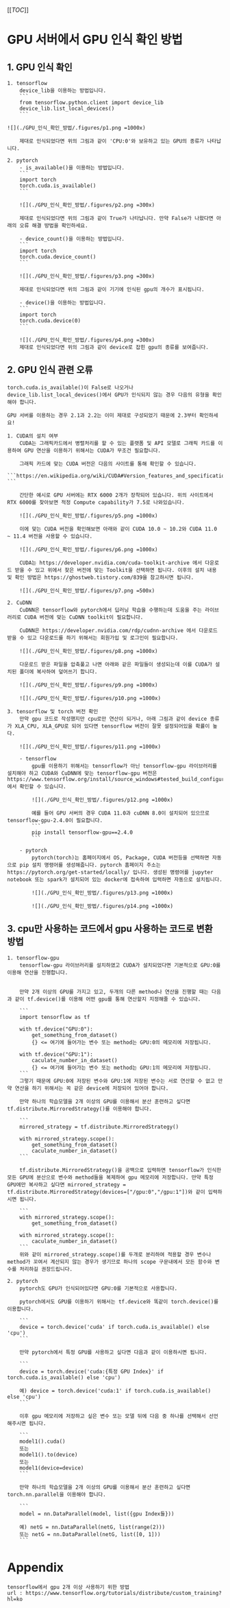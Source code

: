 
[[_TOC_]]

# GPU 서버에서 GPU 인식 확인 방법

## 1. GPU 인식 확인
    1. tensorflow
        device_lib을 이용하는 방법입니다.
        ```
        from tensorflow.python.client import device_lib
        device_lib.list_local_devices()
        ```

    ![](./GPU_인식_확인_방법/.figures/p1.png =1000x)

        제대로 인식되었다면 위의 그림과 같이 'CPU:0'와 보유하고 있는 GPU의 종류가 나타납니다.
    
    2. pytorch
        - is_available()을 이용하는 방법입니다.
        ```
        import torch 
        torch.cuda.is_available()
        ``` 
    
        ![](./GPU_인식_확인_방법/.figures/p2.png =300x)

        제대로 인식되었다면 위의 그림과 같이 True가 나타납니다. 만약 False가 나왔다면 아래의 오류 해결 방법을 확인하세요.

        - device_count()을 이용하는 방법입니다.
        ```
        import torch
        torch.cuda.device_count()
        ```

        ![](./GPU_인식_확인_방법/.figures/p3.png =300x)

        제대로 인식되었다면 위의 그림과 같이 기기에 인식된 gpu의 개수가 표시됩니다.

        - device()을 이용하는 방법입니다.
        ```
        import torch
        torch.cuda.device(0)
        ```

        ![](./GPU_인식_확인_방법/.figures/p4.png =300x)
        제대로 인식되었다면 위의 그림과 같이 device로 잡힌 gpu의 종류를 보여줍니다.

## 2. GPU 인식 관련 오류
    torch.cuda.is_available()이 False로 나오거나 device_lib.list_local_devices()에서 GPU가 인식되지 않는 경우 다음의 유형을 확인해야 합니다.

    GPU 서버를 이용하는 경우 2.1과 2.2는 이미 제대로 구성되었기 때문에 2.3부터 확인하세요!

    1. CUDA의 설치 여부
        CUDA는 그래픽카드에서 병렬처리를 할 수 있는 플랫폼 및 API 모델로 그래픽 카드를 이용하여 GPU 연산을 이용하기 위해서는 CUDA가 무조건 필요합니다.

        그래픽 카드에 맞는 CUDA 버전은 다음의 사이트를 통해 확인할 수 있습니다.
        ```https://en.wikipedia.org/wiki/CUDA#Version_features_and_specifications ```

        간단한 예시로 GPU 서버에는 RTX 6000 2개가 장착되어 있습니다. 위의 사이트에서 RTX 6000를 찾아보면 적정 Compute capability가 7.5로 나와있습니다.

        ![](./GPU_인식_확인_방법/.figures/p5.png =1000x)

        이에 맞는 CUDA 버전을 확인해보면 아래와 같이 CUDA 10.0 ~ 10.2와 CUDA 11.0 ~ 11.4 버전을 사용할 수 있습니다.

        ![](./GPU_인식_확인_방법/.figures/p6.png =1000x)

        CUDA는 https://developer.nvidia.com/cuda-toolkit-archive 에서 다운로드 받을 수 있고 위에서 찾은 버전에 맞는 Toolkit을 선택하면 됩니다. 이후의 설치 내용 및 확인 방법은 https://ghostweb.tistory.com/839을 참고하시면 됩니다.

        ![](./GPU_인식_확인_방법/.figures/p7.png =500x)

    2. CuDNN
        CuDNN은 tensorflow와 pytorch에서 딥러닝 학습을 수행하는데 도움을 주는 라이브러리로 CUDA 버전에 맞는 CuDNN toolkit이 필요합니다.

        CuDNN은 https://developer.nvidia.com/rdp/cudnn-archive 에서 다운로드 받을 수 있고 다운로드를 하기 위해서는 회원가입 및 로그인이 필요합니다.

        ![](./GPU_인식_확인_방법/.figures/p8.png =1000x)

        다운로드 받은 파일을 압축풀고 나면 아래와 같은 파일들이 생성되는데 이를 CUDA가 설치된 폴더에 복사하여 덮어쓰기 합니다.

        ![](./GPU_인식_확인_방법/.figures/p9.png =1000x)

        ![](./GPU_인식_확인_방법/.figures/p10.png =1000x)
    
    3. tensorflow 및 torch 버전 확인
        만약 gpu 코드로 작성했지만 cpu로만 연산이 되거나, 아래 그림과 같이 device 종류가 XLA_CPU, XLA_GPU로 되어 있다면 tensorflow 버전이 잘못 설정되어있을 확률이 높다.

        ![](./GPU_인식_확인_방법/.figures/p11.png =1000x)

        - tensorflow
            gpu를 이용하기 위해서는 tensorflow가 아닌 tensorflow-gpu 라이브러리를 설치해야 하고 CUDA와 CuDNN에 맞는 tensorflow-gpu 버전은 https://www.tensorflow.org/install/source_windows#tested_build_configurations 에서 확인할 수 있습니다.

            ![](./GPU_인식_확인_방법/.figures/p12.png =1000x)

            예를 들어 GPU 서버의 경우 CUDA 11.0과 cuDNN 8.0이 설치되어 있으므로 tensorflow-gpu-2.4.0이 필요합니다.
            ```
            pip install tensorflow-gpu==2.4.0
            ```

        - pytorch
            pytorch(torch)는 홈페이지에서 OS, Package, CUDA 버전등을 선택하면 자동으로 pip 설치 명령어를 생성해줍니다. pytorch 홈페이지 주소는 https://pytorch.org/get-started/locally/ 입니다. 생성된 명령어를 jupyter notebook 또는 spark가 설치되어 있는 docker에 접속하여 입력하면 자동으로 설치됩니다.

            ![](./GPU_인식_확인_방법/.figures/p13.png =1000x)

            ![](./GPU_인식_확인_방법/.figures/p14.png =1000x)
        

## 3. cpu만 사용하는 코드에서 gpu 사용하는 코드로 변환 방법

    1. tensorflow-gpu
        tensorflow-gpu 라이브러리를 설치하였고 CUDA가 설치되었다면 기본적으로 GPU:0를 이용해 연산을 진행합니다.

        
        만약 2개 이상의 GPU를 가지고 있고, 두개의 다른 method나 연산을 진행할 때는 다음과 같이 tf.device()를 이용해 어떤 gpu를 통해 연산할지 지정해줄 수 있습니다.

        ```
        import tensorflow as tf

        with tf.device("GPU:0"):
            get_something_from_dataset()
            {} <= 여기에 들어가는 변수 또는 method는 GPU:0의 메모리에 저장됩니다.

        with tf.device("GPU:1"):
            caculate_number_in_dataset()
            {} <= 여기에 들어가는 변수 또는 method는 GPU:1의 메모리에 저장됩니다.
        ```
        그렇기 때문에 GPU:0에 저장된 변수와 GPU:1에 저장된 변수는 서로 연산할 수 없고 만약 연산을 하기 위해서는 꼭 같은 device에 저장되어 있어야 합니다.

        만약 하나의 학습모델을 2개 이상의 GPU를 이용해서 분산 훈련하고 싶다면 tf.distribute.MirroredStrategy()를 이용해야 합니다.

        ```
        mirrored_strategy = tf.distribute.MirroredStrategy()

        with mirrored_strategy.scope():
            get_something_from_dataset()
            caculate_number_in_dataset()
        ```

        tf.distribute.MirroredStrategy()을 공백으로 입력하면 tensorflow가 인식한 모든 GPU에 분산으로 변수와 method들을 복제하여 gpu 메모리에 저장합니다. 만약 특정 GPU에만 복사하고 싶다면 mirrored_strategy = tf.distribute.MirroredStrategy(devices=["/gpu:0","/gpu:1"])와 같이 입력하시면 됩니다.

        ```
        with mirrored_strategy.scope():
            get_something_from_dataset()
        
        with mirrored_strategy.scope():
            caculate_number_in_dataset()
        ```
        위와 같이 mirrored_strategy.scope()를 두개로 분리하여 적용할 경우 변수나 method가 꼬여서 계산되지 않는 경우가 생기므로 하나의 scope 구문내에서 모든 함수와 변수를 처리하길 권장드립니다.

    2. pytorch
        pytorch도 GPU가 인식되어있다면 GPU:0를 기본적으로 사용합니다.        
        
        pytorch에서도 GPU를 이용하기 위해서는 tf.device와 똑같이 torch.device()를 이용합니다.
        
        ```
        device = torch.device('cuda' if torch.cuda.is_available() else 'cpu')
        ```

        만약 pytorch에서 특정 GPU를 사용하고 싶다면 다음과 같이 이용하시면 됩니다.

        ```
        device = torch.device('cuda:{특정 GPU Index}' if torch.cuda.is_available() else 'cpu')

        예) device = torch.device('cuda:1' if torch.cuda.is_available() else 'cpu')
        ```

        이후 gpu 메모리에 저장하고 싶은 변수 또는 모델 뒤에 다음 중 하나를 선택해서 선언해주시면 됩니다.

        ```
        model1().cuda()
        또는
        model1().to(device)
        또는
        model1(device=device)
        ```

        만약 하나의 학습모델을 2개 이상의 GPU를 이용해서 분산 훈련하고 싶다면 torch.nn.parallel을 이용해야 합니다.

        ```
        model = nn.DataParallel(model, list({gpu Index들}))

        예) netG = nn.DataParallel(netG, list(range(2)))
        또는 netG = nn.DataParallel(netG, list([0, 1]))
        ```

        
# Appendix

    tensorflow에서 gpu 2개 이상 사용하기 위한 방법
    url : https://www.tensorflow.org/tutorials/distribute/custom_training?hl=ko
